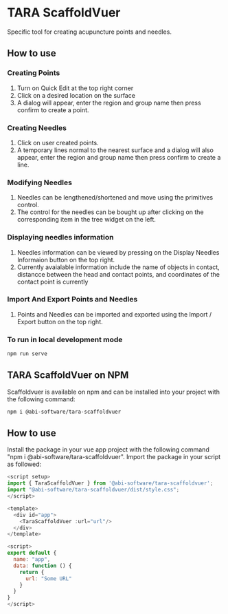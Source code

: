 # TARA ScaffoldVuer

Specific tool for creating acupuncture points and needles.

## How to use

### Creating Points

1. Turn on Quick Edit at the top right corner
2. Click on a desired location on the surface
3. A dialog will appear, enter the region and group name then press confirm to create a point.

### Creating Needles
1. Click on user created points.
2. A temporary lines normal to the nearest surface and a dialog will also appear, enter the region and group name then press confirm to create a line.

### Modifying Needles
1. Needles can be lengthened/shortened and move using the primitives control.
2. The control for the needles can be bought up after clicking on the corresponding item in the tree widget on the left.

### Displaying needles information
1. Needles information can be viewed by pressing on the Display Needles Informaion button on the top right.
2. Currently avaialable information include the name of objects in contact, distancce between the head and contact points, and coordinates of the contact point is currently 

### Import And Export Points and Needles
1. Points and Needles can be imported and exported using the Import / Export button on the top right. 

### To run in local development mode
```bash
npm run serve
```

## TARA ScaffoldVuer on NPM

Scaffoldvuer is available on npm and can be installed into your project with the following command:
```bash
npm i @abi-software/tara-scaffoldvuer
```

## How to use
Install the package in your vue app project with the following command "npm i @abi-software/tara-scaffoldvuer".
Import the package in your script as followed:
```javascript
<script setup>
import { TaraScaffoldVuer } from '@abi-software/tara-scaffoldvuer';
import "@abi-software/tara-scaffoldvuer/dist/style.css";
</script>

<template>
  <div id="app">
    <TaraScaffoldVuer :url="url"/>
  </div>
</template>

<script>
export default {
  name: "app",
  data: function () {
    return {
      url: "Some URL"
    }
  }
}
</script>
```
